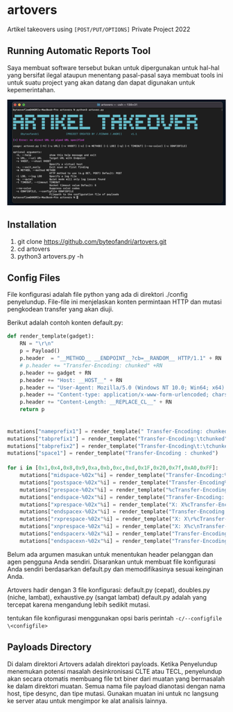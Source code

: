 # artovers
Artikel takeovers using ``[POST/PUT/OPTIONS]`` Private Project 2022

## Running Automatic Reports Tool
Saya membuat software tersebut bukan untuk dipergunakan untuk hal-hal yang bersifat ilegal ataupun menentang pasal-pasal
saya membuat tools ini untuk suatu project yang akan datang dan dapat digunakan untuk kepemerintahan.

![screenshot](img/proof.png)  

## Installation

1) git clone https://github.com/byteofandri/artovers.git
2) cd artovers
3) python3 artovers.py -h

## Config Files
File konfigurasi adalah file python yang ada di direktori ./config penyelundup. File-file ini menjelaskan konten permintaan HTTP dan mutasi pengkodean transfer yang akan diuji.


Berikut adalah contoh konten default.py:
```python
def render_template(gadget):
	RN = "\r\n"
	p = Payload()
	p.header  = "__METHOD__ __ENDPOINT__?cb=__RANDOM__ HTTP/1.1" + RN
	# p.header += "Transfer-Encoding: chunked" +RN	
	p.header += gadget + RN
	p.header += "Host: __HOST__" + RN
	p.header += "User-Agent: Mozilla/5.0 (Windows NT 10.0; Win64; x64) AppleWebKit/537.36 (KHTML, like Gecko) Chrome/78.0.3904.87 Safari/537.36" + RN
	p.header += "Content-type: application/x-www-form-urlencoded; charset=UTF-8" + RN
	p.header += "Content-Length: __REPLACE_CL__" + RN
	return p


mutations["nameprefix1"] = render_template(" Transfer-Encoding: chunked")
mutations["tabprefix1"] = render_template("Transfer-Encoding:\tchunked")
mutations["tabprefix2"] = render_template("Transfer-Encoding\t:\tchunked")
mutations["space1"] = render_template("Transfer-Encoding : chunked")

for i in [0x1,0x4,0x8,0x9,0xa,0xb,0xc,0xd,0x1F,0x20,0x7f,0xA0,0xFF]:
	mutations["midspace-%02x"%i] = render_template("Transfer-Encoding:%cchunked"%(i))
	mutations["postspace-%02x"%i] = render_template("Transfer-Encoding%c: chunked"%(i))
	mutations["prespace-%02x"%i] = render_template("%cTransfer-Encoding: chunked"%(i))
	mutations["endspace-%02x"%i] = render_template("Transfer-Encoding: chunked%c"%(i))
	mutations["xprespace-%02x"%i] = render_template("X: X%cTransfer-Encoding: chunked"%(i))
	mutations["endspacex-%02x"%i] = render_template("Transfer-Encoding: chunked%cX: X"%(i))
	mutations["rxprespace-%02x"%i] = render_template("X: X\r%cTransfer-Encoding: chunked"%(i))
	mutations["xnprespace-%02x"%i] = render_template("X: X%c\nTransfer-Encoding: chunked"%(i))
	mutations["endspacerx-%02x"%i] = render_template("Transfer-Encoding: chunked\r%cX: X"%(i))
	mutations["endspacexn-%02x"%i] = render_template("Transfer-Encoding: chunked%c\nX: X"%(i))
```
Belum ada argumen masukan untuk menentukan header pelanggan dan agen pengguna Anda sendiri. Disarankan untuk membuat file konfigurasi Anda sendiri berdasarkan default.py dan memodifikasinya sesuai keinginan Anda.

Artovers hadir dengan 3 file konfigurasi: default.py (cepat), doubles.py (niche, lambat), exhaustive.py (sangat lambat)
default.py adalah yang tercepat karena mengandung lebih sedikit mutasi.

tentukan file konfigurasi menggunakan opsi baris perintah ``-c/--configfile \<configfile>``

## Payloads Directory
Di dalam direktori Artovers adalah direktori payloads. Ketika Penyelundup menemukan potensi masalah desinkronisasi CLTE atau TECL, penyelundup akan secara otomatis membuang file txt biner dari muatan yang bermasalah ke dalam direktori muatan. Semua nama file payload dianotasi dengan nama host, tipe desync, dan tipe mutasi. Gunakan muatan ini untuk nc langsung ke server atau untuk mengimpor ke alat analisis lainnya.
